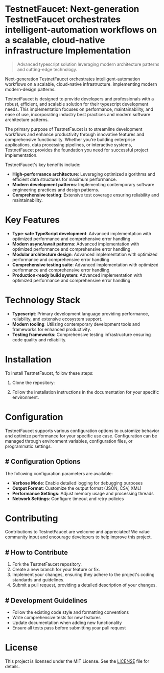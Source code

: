 <!-- fallback_TestnetFaucet_20251002204225_95564 -->

# TestnetFaucet: Next-generation TestnetFaucet orchestrates intelligent-automation workflows on a scalable, cloud-native infrastructure Implementation
> Advanced typescript solution leveraging modern architecture patterns and cutting-edge technology.

Next-generation TestnetFaucet orchestrates intelligent-automation workflows on a scalable, cloud-native infrastructure. implementing modern modern-design patterns.

TestnetFaucet is designed to provide developers and professionals with a robust, efficient, and scalable solution for their typescript development needs. This implementation focuses on performance, maintainability, and ease of use, incorporating industry best practices and modern software architecture patterns.

The primary purpose of TestnetFaucet is to streamline development workflows and enhance productivity through innovative features and comprehensive functionality. Whether you're building enterprise applications, data processing pipelines, or interactive systems, TestnetFaucet provides the foundation you need for successful project implementation.

TestnetFaucet's key benefits include:

* **High-performance architecture**: Leveraging optimized algorithms and efficient data structures for maximum performance.
* **Modern development patterns**: Implementing contemporary software engineering practices and design patterns.
* **Comprehensive testing**: Extensive test coverage ensuring reliability and maintainability.

# Key Features

* **Type-safe TypeScript development**: Advanced implementation with optimized performance and comprehensive error handling.
* **Modern async/await patterns**: Advanced implementation with optimized performance and comprehensive error handling.
* **Modular architecture design**: Advanced implementation with optimized performance and comprehensive error handling.
* **Comprehensive testing suite**: Advanced implementation with optimized performance and comprehensive error handling.
* **Production-ready build system**: Advanced implementation with optimized performance and comprehensive error handling.

# Technology Stack

* **Typescript**: Primary development language providing performance, reliability, and extensive ecosystem support.
* **Modern tooling**: Utilizing contemporary development tools and frameworks for enhanced productivity.
* **Testing frameworks**: Comprehensive testing infrastructure ensuring code quality and reliability.

# Installation

To install TestnetFaucet, follow these steps:

1. Clone the repository:


2. Follow the installation instructions in the documentation for your specific environment.

# Configuration

TestnetFaucet supports various configuration options to customize behavior and optimize performance for your specific use case. Configuration can be managed through environment variables, configuration files, or programmatic settings.

## # Configuration Options

The following configuration parameters are available:

* **Verbose Mode**: Enable detailed logging for debugging purposes
* **Output Format**: Customize the output format (JSON, CSV, XML)
* **Performance Settings**: Adjust memory usage and processing threads
* **Network Settings**: Configure timeout and retry policies

# Contributing

Contributions to TestnetFaucet are welcome and appreciated! We value community input and encourage developers to help improve this project.

## # How to Contribute

1. Fork the TestnetFaucet repository.
2. Create a new branch for your feature or fix.
3. Implement your changes, ensuring they adhere to the project's coding standards and guidelines.
4. Submit a pull request, providing a detailed description of your changes.

## # Development Guidelines

* Follow the existing code style and formatting conventions
* Write comprehensive tests for new features
* Update documentation when adding new functionality
* Ensure all tests pass before submitting your pull request

# License

This project is licensed under the MIT License. See the [LICENSE](https://github.com/mpermar082/TestnetFaucet/blob/main/LICENSE) file for details.
